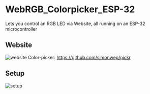﻿# WebRGB_Colorpicker_ESP-32
Lets you control an RGB LED via Website, all running on an ESP-32 microcontroller

## Website
![website](https://github.com/Saibotllonk/WebRGB_Colorpicker_ESP-32/assets/135107207/03078467-76ae-43e8-a77a-15b715557f5d)
Color-picker: https://github.com/simonwep/pickr

## Setup
![setup](https://github.com/Saibotllonk/WebRGB_Colorpicker_ESP-32/assets/135107207/ee2d280d-a27e-4b04-b82b-9932a4697add)

